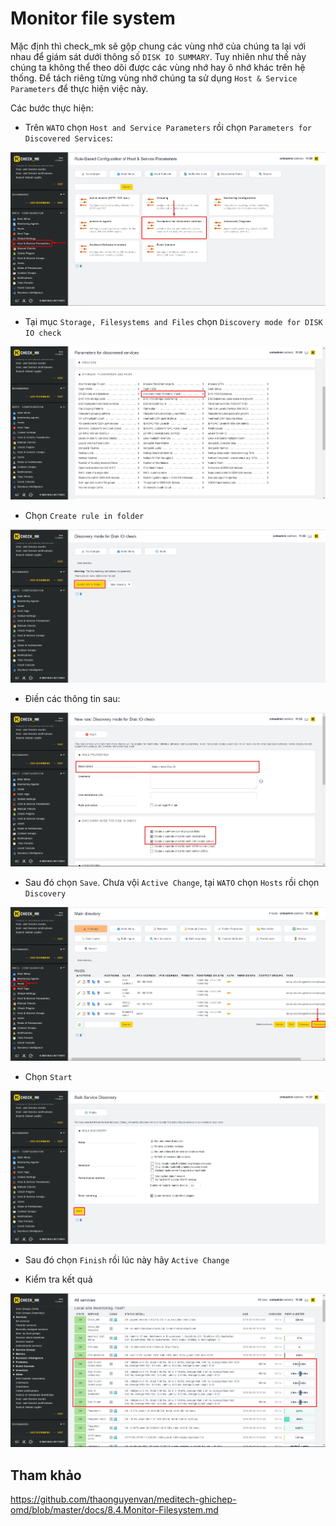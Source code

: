 # Monitor file system

Mặc định thì check_mk sẽ gộp chung các vùng nhớ của chúng ta lại với nhau để giám sát dưới thông số `DISK IO SUMMARY`. Tuy nhiên như thế này chúng ta không thể theo dõi được các vùng nhớ hay ô nhớ khác trên hệ thống. Để tách riêng từng vùng nhớ chúng ta sử dụng `Host & Service Parameters` để thực hiện việc này.

Các bước thực hiện:

- Trên `WATO` chọn `Host and Service Parameters` rồi chọn `Parameters for Discovered Services`:

<img src="img/102.jpg">

- Tại mục `Storage, Filesystems and Files` chọn `Discovery mode for DISK IO check`

<img src="img/103.jpg">

- Chọn `Create rule in folder`

<img src="img/104.jpg">

- Điền các thông tin sau:

<img src="img/105.jpg">

- Sau đó chọn `Save`. Chưa vội `Active Change`, tại `WATO` chọn `Hosts` rồi chọn `Discovery`

<img src="img/106.jpg">

- Chọn `Start`

<img src="img/107.jpg">

- Sau đó chọn `Finish` rồi lúc này hãy `Active Change`

- Kiểm tra kết quả

<img src="img/108.jpg">

## Tham khảo 

https://github.com/thaonguyenvan/meditech-ghichep-omd/blob/master/docs/8.4.Monitor-Filesystem.md